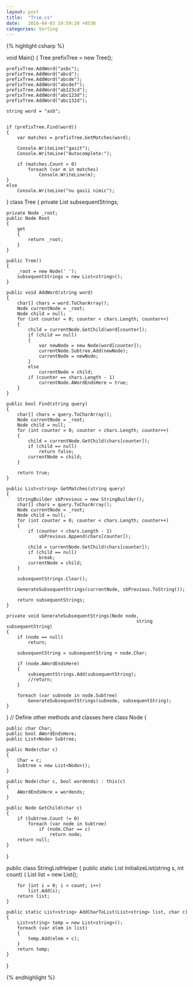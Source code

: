 ```yaml
---
layout: post
title:  "Trie.cs"
date:   2016-04-03 19:59:20 +0530
categories: Sorting
---
```


{% highlight csharp %}


void Main()
{
	Tree prefixTree = new Tree();

	prefixTree.AddWord("asbc");
	prefixTree.AddWord("abcd");
	prefixTree.AddWord("abcde");
	prefixTree.AddWord("abcdef");
	prefixTree.AddWord("ab123cd");
	prefixTree.AddWord("abc123d");
	prefixTree.AddWord("abc132d");

	string word = "asb";


	if (prefixTree.Find(word))
	{
		var matches = prefixTree.GetMatches(word);

		Console.WriteLine("gasit");
		Console.WriteLine("Autocomplete:");

		if (matches.Count > 0)
			foreach (var m in matches)
				Console.WriteLine(m);
	}
	else
		Console.WriteLine("nu gasii nimic");


}
class Tree
{
	private List<string> subsequentStrings;

	private Node _root;
	public Node Root
	{
		get
		{
			return _root;
		}
	}

	public Tree()
	{
		_root = new Node(' ');
		subsequentStrings = new List<string>();
	}

	public void AddWord(string word)
	{
		char[] chars = word.ToCharArray();
		Node currentNode = _root;
		Node child = null;
		for (int counter = 0; counter < chars.Length; counter++)
		{
			child = currentNode.GetChild(word[counter]);
			if (child == null)
			{
				var newNode = new Node(word[counter]);
				currentNode.Subtree.Add(newNode);
				currentNode = newNode;
			}
			else
				currentNode = child;
			if (counter == chars.Length - 1)
				currentNode.AWordEndsHere = true;
		}
	}

	public bool Find(string query)
	{
		char[] chars = query.ToCharArray();
		Node currentNode = _root;
		Node child = null;
		for (int counter = 0; counter < chars.Length; counter++)
		{
			child = currentNode.GetChild(chars[counter]);
			if (child == null)
				return false;
			currentNode = child;
		}

		return true;
	}

	public List<string> GetMatches(string query)
	{
		StringBuilder sbPrevious = new StringBuilder();
		char[] chars = query.ToCharArray();
		Node currentNode = _root;
		Node child = null;
		for (int counter = 0; counter < chars.Length; counter++)
		{
			if (counter < chars.Length - 1)
				sbPrevious.Append(chars[counter]);

			child = currentNode.GetChild(chars[counter]);
			if (child == null)
				break;
			currentNode = child;
		}

		subsequentStrings.Clear();

		GenerateSubsequentStrings(currentNode, sbPrevious.ToString());

		return subsequentStrings;
	}

	private void GenerateSubsequentStrings(Node node,
													string subsequentString)
	{
		if (node == null)
			return;

		subsequentString = subsequentString + node.Char;

		if (node.AWordEndsHere)
		{
			subsequentStrings.Add(subsequentString);
			//return;
		}

		foreach (var subnode in node.Subtree)
			GenerateSubsequentStrings(subnode, subsequentString);
	}
}
// Define other methods and classes here
class Node
{

	public char Char;
	public bool AWordEndsHere;
	public List<Node> Subtree;

	public Node(char c)
	{
		Char = c;
		Subtree = new List<Node>();
	}

	public Node(char c, bool wordends) : this(c)
	{
		AWordEndsHere = wordends;
	}

	public Node GetChild(char c)
	{
		if (Subtree.Count != 0)
			foreach (var node in Subtree)
				if (node.Char == c)
					return node;
		return null;
	}
}

public class StringListHelper
{
	public static List<string> InitializeList(string s, int count)
	{
		List<string> list = new List<string>();

		for (int i = 0; i < count; i++)
			list.Add(s);
		return list;
	}

	public static List<string> AddCharToList(List<string> list, char c)
	{
		List<string> temp = new List<string>();
		foreach (var elem in list)
		{
			temp.Add(elem + c);
		}
		return temp;
	}
}



{% endhighlight %}